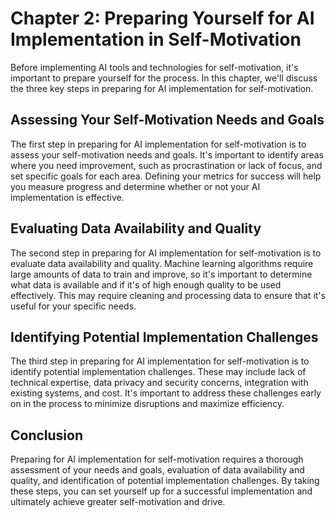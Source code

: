 Chapter 2: Preparing Yourself for AI Implementation in Self-Motivation
======================================================================

Before implementing AI tools and technologies for self-motivation, it's important to prepare yourself for the process. In this chapter, we'll discuss the three key steps in preparing for AI implementation for self-motivation.

Assessing Your Self-Motivation Needs and Goals
----------------------------------------------

The first step in preparing for AI implementation for self-motivation is to assess your self-motivation needs and goals. It's important to identify areas where you need improvement, such as procrastination or lack of focus, and set specific goals for each area. Defining your metrics for success will help you measure progress and determine whether or not your AI implementation is effective.

Evaluating Data Availability and Quality
----------------------------------------

The second step in preparing for AI implementation for self-motivation is to evaluate data availability and quality. Machine learning algorithms require large amounts of data to train and improve, so it's important to determine what data is available and if it's of high enough quality to be used effectively. This may require cleaning and processing data to ensure that it's useful for your specific needs.

Identifying Potential Implementation Challenges
-----------------------------------------------

The third step in preparing for AI implementation for self-motivation is to identify potential implementation challenges. These may include lack of technical expertise, data privacy and security concerns, integration with existing systems, and cost. It's important to address these challenges early on in the process to minimize disruptions and maximize efficiency.

Conclusion
----------

Preparing for AI implementation for self-motivation requires a thorough assessment of your needs and goals, evaluation of data availability and quality, and identification of potential implementation challenges. By taking these steps, you can set yourself up for a successful implementation and ultimately achieve greater self-motivation and drive.
